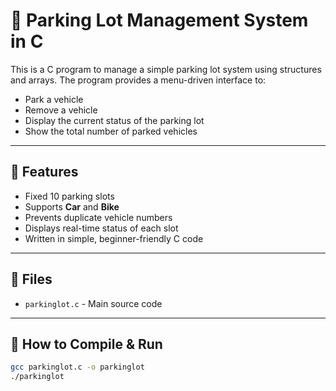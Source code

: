 # 🚗 Parking Lot Management System in C

This is a C program to manage a simple parking lot system using structures and arrays. The program provides a menu-driven interface to:

- Park a vehicle
- Remove a vehicle
- Display the current status of the parking lot
- Show the total number of parked vehicles

---

## 🧠 Features

- Fixed 10 parking slots
- Supports **Car** and **Bike**
- Prevents duplicate vehicle numbers
- Displays real-time status of each slot
- Written in simple, beginner-friendly C code

---

## 📁 Files

- `parkinglot.c` - Main source code

---

## 🔧 How to Compile & Run

```bash
gcc parkinglot.c -o parkinglot
./parkinglot

